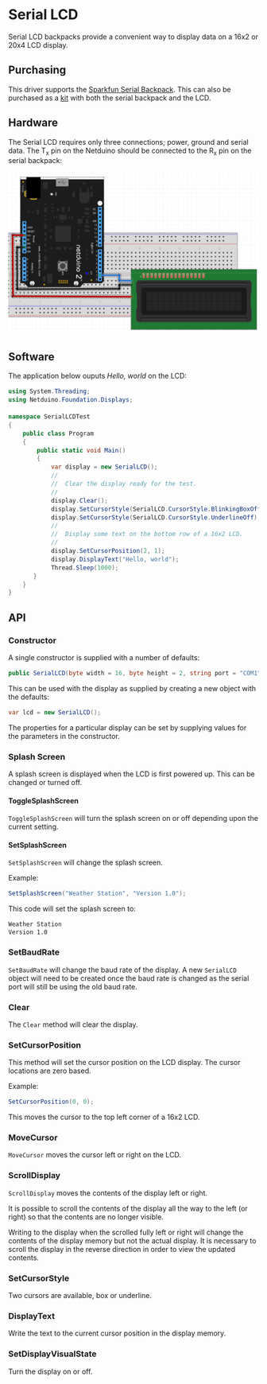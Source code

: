 # Serial LCD

Serial LCD backpacks provide a convenient way to display data on a 16x2 or 20x4 LCD display.

## Purchasing

This driver supports the [Sparkfun Serial Backpack](https://www.sparkfun.com/products/258).  This can also be purchased as a [kit](https://www.sparkfun.com/products/10097) with both the serial backpack and the LCD.

## Hardware

The Serial LCD requires only three connections; power, ground and serial data.  The T<sub>x</sub> pin on the Netduino should be connected to the R<sub>x</sub> pin on the serial backpack:

![Netduino Connected to SerialLCD](SerialLCD.png)

## Software

The application below ouputs <i>Hello, world</i> on the LCD:

```csharp
using System.Threading;
using Netduino.Foundation.Displays;

namespace SerialLCDTest
{
    public class Program
    {
        public static void Main()
        {
            var display = new SerialLCD();
            //
            //  Clear the display ready for the test.
            //
            display.Clear();
            display.SetCursorStyle(SerialLCD.CursorStyle.BlinkingBoxOff);
            display.SetCursorStyle(SerialLCD.CursorStyle.UnderlineOff);
            //
            //  Display some text on the bottom row of a 16x2 LCD.
            //
            display.SetCursorPosition(2, 1);
            display.DisplayText("Hello, world");
            Thread.Sleep(1000);
       }
    }
}
```

## API

### Constructor

A single constructor is supplied with a number of defaults:

```csharp
public SerialLCD(byte width = 16, byte height = 2, string port = "COM1", int baudRate = 9600, Parity parity = Parity.None, int dataBits = 8, StopBits stopBits = StopBits.One)
```

This can be used with the display as supplied by creating a new object with the defaults:

```csharp
var lcd = new SerialLCD();
```

The properties for a particular display can be set by supplying values for the parameters in the constructor.

### Splash Screen

A splash screen is displayed when the LCD is first powered up.  This can be changed or turned off.

#### ToggleSplashScreen

`ToggleSplashScreen` will turn the splash screen on or off depending upon the current setting.

#### SetSplashScreen

`SetSplashScreen` will change the splash screen.

Example:

```csharp
SetSplashScreen("Weather Station", "Version 1.0");
```

This code will set the splash screen to:

```
Weather Station
Version 1.0
```

### SetBaudRate

`SetBaudRate` will change the baud rate of the display.  A new `SerialLCD` object will need to be created once the baud rate is changed as the serial port will still be using the old baud rate.

### Clear

The `Clear` method will clear the display.

### SetCursorPosition

This method will set the cursor position on the LCD display.  The cursor locations are zero based.

Example:

```csharp
SetCursorPosition(0, 0);
```

This moves the cursor to the top left corner of a 16x2 LCD.

### MoveCursor

`MoveCursor` moves the cursor left or right on the LCD.

### ScrollDisplay

`ScrollDisplay` moves the contents of the display left or right.

It is possible to scroll the contents of the display all the way to the left (or right) so that the contents are no longer visible.

Writing to the display when the scrolled fully left or right will change the contents of the display memory but not the actual display.  It is necessary to scroll the display in the reverse direction in order to view the updated contents.

### SetCursorStyle

Two cursors are available, box or underline.

### DisplayText

Write the text to the current cursor position in the display memory.

### SetDisplayVisualState

Turn the display on or off.